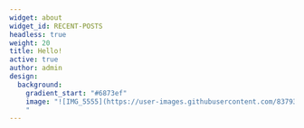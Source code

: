 ```yaml
---
widget: about
widget_id: RECENT-POSTS
headless: true
weight: 20
title: Hello!
active: true
author: admin
design:
  background:
    gradient_start: "#6873ef"
    image: "![IMG_5555](https://user-images.githubusercontent.com/83793298/129035631-367d85ca-193c-4844-9c2c-ac9ba29e1caf.JPG)
    "
---
```

